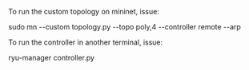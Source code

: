 To run the custom topology on mininet, issue:

sudo mn --custom topology.py --topo poly,4 --controller remote --arp

To run the controller in another terminal, issue:

ryu-manager controller.py

